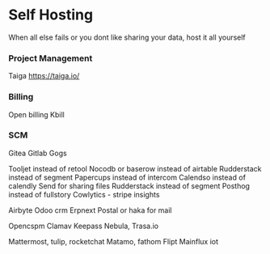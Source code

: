 # Self Hosting

When all else fails or you dont like sharing your data, host it all yourself


### Project Management 
Taiga https://taiga.io/


### Billing
Open billing
Kbill

### SCM
Gitea
Gitlab
Gogs

Tooljet instead of retool
Nocodb or baserow instead of airtable 
Rudderstack instead of segment 
Papercups instead of intercom
Calendso instead of calendly
Send for sharing files
Rudderstack instead of segment
Posthog instead of fullstory
Cowlytics - stripe insights 

Airbyte
Odoo crm
Erpnext 
Postal or haka for mail 

Opencspm
Clamav
Keepass
Nebula, Trasa.io 

Mattermost, tulip, rocketchat
Matamo, fathom
Flipt
Mainflux iot
